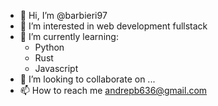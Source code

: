 - 👋 Hi, I’m @barbieri97
- 👀 I’m interested in web development fullstack
- 🌱 I’m currently learning:
  - Python 
  - Rust
  - Javascript
- 💞️ I’m looking to collaborate on ...
- 📫 How to reach me andrepb636@gmail.com

<!---
barbieri97/barbieri97 is a ✨ special ✨ repository because its `README.md` (this file) appears on your GitHub profile.
You can click the Preview link to take a look at your changes.
--->
